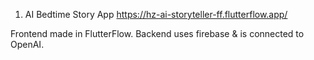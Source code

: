 1) AI Bedtime Story App
https://hz-ai-storyteller-ff.flutterflow.app/

Frontend made in FlutterFlow. Backend uses firebase & is connected to OpenAI.
